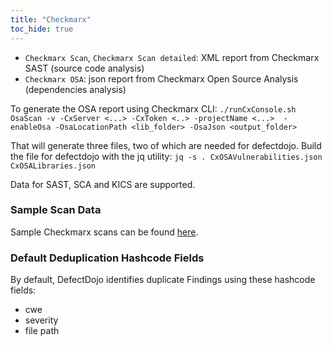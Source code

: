 ```yaml
---
title: "Checkmarx"
toc_hide: true
---
```

- `Checkmarx Scan`, `Checkmarx Scan detailed`: XML report from Checkmarx SAST (source code analysis)
- `Checkmarx OSA`: json report from Checkmarx Open Source Analysis (dependencies analysis)

To generate the OSA report using Checkmarx CLI:
`./runCxConsole.sh OsaScan -v -CxServer <...> -CxToken <..> -projectName <...>  -enableOsa -OsaLocationPath <lib_folder> -OsaJson <output_folder>`

That will generate three files, two of which are needed for defectdojo. Build the file for defectdojo with the jq utility:
`jq -s . CxOSAVulnerabilities.json CxOSALibraries.json`

Data for SAST, SCA and KICS are supported.

### Sample Scan Data
Sample Checkmarx scans can be found [here](https://github.com/DefectDojo/django-DefectDojo/tree/master/unittests/scans/checkmarx).

### Default Deduplication Hashcode Fields
By default, DefectDojo identifies duplicate Findings using these hashcode fields:

- cwe
- severity
- file path
